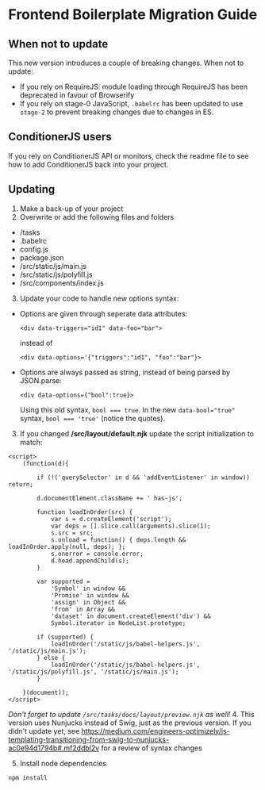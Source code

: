 # Frontend Boilerplate Migration Guide

## When not to update
This new version introduces a couple of breaking changes. When not to update:
  - If you rely on RequireJS: module loading through RequireJS has been deprecated in favour of Browserify
  - If you rely on stage-0 JavaScript, `.babelrc` has been updated to use `stage-2` to prevent breaking changes due to changes in ES.  

## ConditionerJS users
If you rely on ConditionerJS API or monitors, check the readme file to see how to add ConditionerJS back into your project.

## Updating
1. Make a back-up of your project
2. Overwrite or add the following files and folders
  - /tasks
  - .babelrc
  - config.js
  - package.json
  - /src/static/js/main.js
  - /src/static/js/polyfill.js
  - /src/components/index.js
3. Update your code to handle new options syntax:
  - Options are given through seperate data attributes:

    ```
    <div data-triggers="id1" data-foo="bar">
    ```
    instead of 
    ```
    <div data-options='{"triggers":"id1", "foo":"bar"}>
    ```
  - Options are always passed as string, instead of being parsed by JSON.parse:
  
    ```
    <div data-options={"bool":true}>
    ```
    Using this old syntax, `bool === true`.
    In the new `data-bool="true"` syntax, `bool === 'true'` (notice the quotes).
3. If you changed **/src/layout/default.njk** update the script initialization to match:

  ```
  <script>
      (function(d){
      
          if (!('querySelector' in d && 'addEventListener' in window)) return;

          d.documentElement.className += ' has-js';

          function loadInOrder(src) {
              var s = d.createElement('script');
              var deps = [].slice.call(arguments).slice(1);
              s.src = src;
              s.onload = function() { deps.length && loadInOrder.apply(null, deps); };
              s.onerror = console.error;
              d.head.appendChild(s);
          }

          var supported =
              'Symbol' in window &&
              'Promise' in window &&
              'assign' in Object &&
              'from' in Array &&
              'dataset' in document.createElement('div') &&
              Symbol.iterator in NodeList.prototype;

          if (supported) {
              loadInOrder('/static/js/babel-helpers.js', '/static/js/main.js');
          } else {
              loadInOrder('/static/js/babel-helpers.js', '/static/js/polyfill.js', '/static/js/main.js');
          }

      }(document));
  </script>
  ```
  *Don't forget to update `/src/tasks/docs/layout/preview.njk` as well!*
4. This version uses Nunjucks instead of Swig, just as the previous version. If you didn't update yet, see https://medium.com/engineers-optimizely/js-templating-transitioning-from-swig-to-nunjucks-ac0e94d1794b#.mf2ddbl2v for a review of syntax changes

5. Install node dependencies
```
npm install
```
